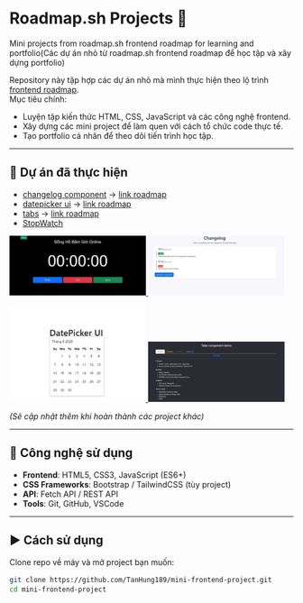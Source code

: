 # Roadmap.sh Projects 🚀
Mini projects from roadmap.sh frontend roadmap for learning and portfolio(Các dự án nhỏ từ roadmap.sh frontend roadmap để học tập và xây dựng portfolio)

Repository này tập hợp các dự án nhỏ mà mình thực hiện theo lộ trình [frontend roadmap](https://roadmap.sh/frontend/projects).  
Mục tiêu chính:
- Luyện tập kiến thức HTML, CSS, JavaScript và các công nghệ frontend.
- Xây dựng các mini project để làm quen với cách tổ chức code thực tế.
- Tạo portfolio cá nhân để theo dõi tiến trình học tập.

---

## 📂 Dự án đã thực hiện
- [changelog component](https://github.com/TanHung189/Roadmap.sh-Project/tree/main/changelog-component-project) -> [link roadmap](https://roadmap.sh/projects/changelog-component)
- [datepicker ui](https://github.com/TanHung189/Roadmap.sh-Project/tree/main/datepicker-ui) -> [link roadmap](https://roadmap.sh/projects/datepicker-ui)
- [tabs](https://github.com/TanHung189/mini-frontend-project/tree/main/tabs-project) -> [link roadmap](https://roadmap.sh/projects/simple-tabs)
- [StopWatch](https://github.com/TanHung189/mini-frontend-project/tree/main/Stopwatch)


<p align="left">
  <a href='https://github.com/TanHung189/mini-frontend-project/tree/main/Stopwatch'>
    <img width="48%" src="img/pic_StopWatch.jpg" />
  </a>
  <a href='https://github.com/TanHung189/mini-frontend-project/tree/main/changelog-component-project'>
    <img width="48%" src="img/pic_ChangeLog_Component.jpg" alt="changelog-component-project" />
  </a>
</p>

<p align="left">
  <a href='https://github.com/TanHung189/mini-frontend-project/tree/main/datepicker-ui'>
    <img width="48%" src="img/pic_datepicker_ui.jpg" />
  </a>
  <a href='https://github.com/TanHung189/mini-frontend-project/tree/main/tabs-project'>
    <img width="48%" src="img/pic_tabs.jpg" alt="tabs-project" />
  </a>
</p>



_(Sẽ cập nhật thêm khi hoàn thành các project khác)_

---

## 🚀 Công nghệ sử dụng
- **Frontend**: HTML5, CSS3, JavaScript (ES6+)
- **CSS Frameworks**: Bootstrap / TailwindCSS (tùy project)
- **API**: Fetch API / REST API
- **Tools**: Git, GitHub, VSCode

---

## ▶️ Cách sử dụng
Clone repo về máy và mở project bạn muốn:
```bash
git clone https://github.com/TanHung189/mini-frontend-project.git
cd mini-frontend-project
